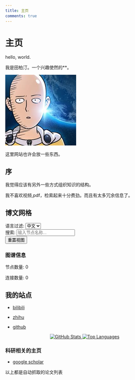 ```yaml
---
title: 主页
comments: true
---
```


<link rel="stylesheet" href="css/graph.css">

# 主页

hello, world.

我是田柏汀。一个兴趣使然的**。

![alt text](assets/image.png)

这里网站也许会放一些东西。


## 序

我觉得应该有另外一些方式组织知识的结构。

我不喜欢视频,pdf，检索起来十分费劲。而且有太多冗余信息了。

## 博文网格

<div class="graph-container">
    <div class="graph-controls">
        <div class="control-group">
            <label for="language-filter">语言过滤:</label>
            <select id="language-filter">
                <option value="all">全部</option>
                <option value="zh" selected>中文</option>
                <option value="en">英文</option>
            </select>
        </div>
        <div class="control-group">
            <label for="search-input">搜索:</label>
            <input type="text" id="search-input" placeholder="输入节点名称...">
        </div>
        <div class="control-group">
            <button id="reset-zoom">重置视图</button>
        </div>
    </div>
    <div id="knowledge-graph"></div>
    <div class="graph-info">
        <div class="info-panel">
            <h3>图谱信息</h3>
            <p>节点数量: <span id="node-count">0</span></p>
            <p>连接数量: <span id="link-count">0</span></p>
        </div>
    </div>
</div>

<script src="https://d3js.org/d3.v7.min.js"></script>
<script src="js/graph.js"></script>
<script src="js/orcid-card.js"></script>
<script src="js/scholar-card.js"></script>
<script>
document.addEventListener('DOMContentLoaded', function() {
    // 确保在页面加载完成后初始化图谱
    if (typeof KnowledgeGraph !== 'undefined') {
        fetch('js/graph-data.json')
            .then(response => response.json())
            .then(data => {
                const graph = new KnowledgeGraph('knowledge-graph', data);
                // 默认显示中文内容
                graph.filterByLanguage('zh');
            })
            .catch(error => {
                console.error('Error loading graph data:', error);
            });
    }
});
</script>




## 我的站点

- [bilibili](https://space.bilibili.com/255797047)
- [zhihu](https://www.zhihu.com/people/tian-bu-ding-45-77)

- [github](https://github.com/tianbaiting)


<div align="center">
  <a href="https://github.com/tianbaiting">
    <img src="https://github-readme-stats.vercel.app/api?username=tianbaiting&show_icons=true&theme=radical&include_all_commits=true&count_private=true&line_height=25" alt="GitHub Stats" height="180px"/>
  </a>
  <a href="https://github.com/tianbaiting">
    <img src="https://github-readme-stats.vercel.app/api/top-langs/?username=tianbaiting&layout=compact&theme=radical&langs_count=8" alt="Top Languages" height="180px"/>
  </a>
</div>



### 科研相关的主页


<!-- ORCID card placeholder -->
<div id="orcid-card" data-orcid="0000-0002-9018-6480" style="margin:0.6rem 0;"></div>


- [google scholar](https://scholar.google.com/citations?hl=zh-CN&user=Wb4CcQ8AAAAJ)

<!-- Google Scholar card placeholder -->
<div id="scholar-card" data-user="Wb4CcQ8AAAAJ" style="margin:0.6rem 0;"></div>


以上都是自动抓取的论文列表








